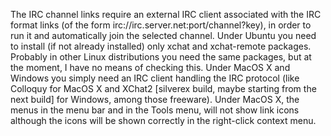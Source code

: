 The IRC channel links require an external IRC client associated with the IRC format links (of the form irc://irc.server.net:port/channel?key), in order to run it and automatically join the selected channel.
Under Ubuntu you need to install (if not already installed) only xchat and xchat-remote packages.
Probably in other Linux distributions you need the same packages, but at the moment, I have no means of checking this.
Under MacOS X and Windows you simply need an IRC client handling the IRC protocol (like Colloquy for MacOS X and XChat2 [silverex build, maybe starting from the next build] for Windows, among those freeware).
Under MacOS X, the menus in the menu bar and in the Tools menu, will not show link icons although the icons will be shown correctly in the right-click context menu.
